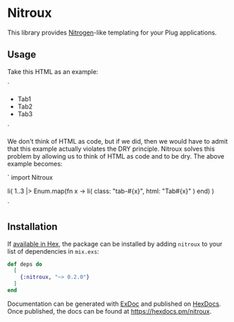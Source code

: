 # Nitroux

This library provides [Nitrogen](https://nitrogenproject.com/)-like templating for your Plug applications.

## Usage

Take this HTML as an example:

`
  <ul>
    <li class="tab-1">Tab1</li>
    <li class="tab-2">Tab2</li>
    <li class="tab-3">Tab3</li>
  </ul>
`

We don't think of HTML as code, but if we did, then we would have to admit that this example actually violates the DRY principle. Nitroux solves this problem by allowing us to think of HTML as code and to be dry. The above example becomes:

`
  import Nitroux

  li(
    1..3
    |> Enum.map(fn x ->
      li(
        class: "tab-#{x}",
        html: "Tab#{x}"
      )
    end)
  )

`


## Installation

If [available in Hex](https://hex.pm/docs/publish), the package can be installed
by adding `nitroux` to your list of dependencies in `mix.exs`:

```elixir
def deps do
  [
    {:nitroux, "~> 0.2.0"}
  ]
end
```

Documentation can be generated with [ExDoc](https://github.com/elixir-lang/ex_doc)
and published on [HexDocs](https://hexdocs.pm). Once published, the docs can
be found at <https://hexdocs.pm/nitroux>.

